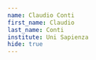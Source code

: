 ```yaml
---
name: Claudio Conti
first_name: Claudio
last_name: Conti
institute: Uni Sapienza
hide: true
---
```


